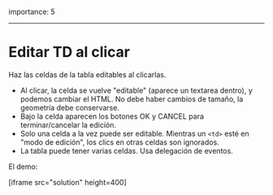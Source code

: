 importance: 5

---

# Editar TD al clicar

Haz las celdas de la tabla editables al clicarlas.

- Al clicar, la celda se vuelve "editable" (aparece un textarea dentro), y podemos cambiar el HTML. No debe haber cambios de tamaño, la geometría debe conservarse.
- Bajo la celda aparecen los botones OK y CANCEL para terminar/cancelar la edición.
- Solo una celda a la vez puede ser editable. Mientras un `<td>` esté en "modo de edición", los clics en otras celdas son ignorados.
- La tabla puede tener varias celdas. Usa delegación de eventos.

El demo:

[iframe src="solution" height=400]
